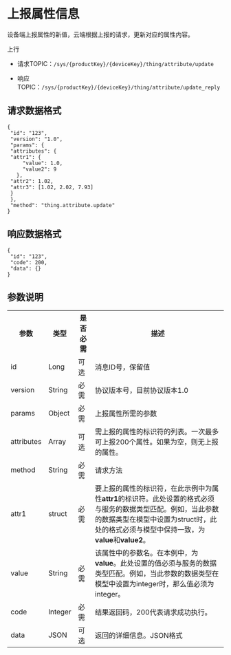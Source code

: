 # 上报属性信息

设备端上报属性的新值，云端根据上报的请求，更新对应的属性内容。

上行
- 请求TOPIC：`/sys/{productKey}/{deviceKey}/thing/attribute/update`

- 响应TOPIC：`/sys/{productKey}/{deviceKey}/thing/attribute/update_reply`

## 请求数据格式

```
{
 "id": "123",
 "version": "1.0",
 "params": {
 "attributes": {
 "attr1": {
     "value": 1.0,
     "value2": 9
   },
 "attr2": 1.02,
 "attr3": [1.02, 2.02, 7.93]
 }
 },
 "method": "thing.attribute.update"
}
```

## 响应数据格式

```
{
 "id": "123",
 "code": 200,
 "data": {}
}

```

## 参数说明

<table>
  <tr>
    <th>参数</th>
    <th>类型</th>
    <th>是否必需</th>
    <th>描述</th>
  </tr>
  <tr>
    <td>id</td>
    <td>Long</td>
    <td>可选 </td>
    <td>消息ID号，保留值 </td>
  </tr>
  <tr>
    <td>version</td>
    <td>String</td>
    <td>必需 </td>
    <td>协议版本号，目前协议版本1.0</td>
  </tr>
  <tr>
    <td>params</td>
    <td>Object</td>
    <td>必需 </td>
    <td>上报属性所需的参数</td>
  </tr>
  <tr>
    <td>attributes</td>
    <td>Array</td>
    <td>可选</td>
    <td>需上报的属性的标识符的列表。一次最多可上报200个属性。如果为空，则无上报的属性。</td>
  </tr>
  <tr>
    <td>method</td>
    <td>String</td>
    <td>必需 </td>
    <td>请求方法 </td>
  </tr>
  <tr>
    <td>attr1</td>
    <td>struct</td>
    <td>必需 </td>
    <td>要上报的属性的标识符，在此示例中为属性<strong>attr1</strong>的标识符。此处设置的格式必须与服务的数据类型匹配。例如，当此参数的数据类型在模型中设置为struct时，此处的格式必须与模型中保持一致，为<strong>value</strong>和<strong>value2</strong>。</td>
  </tr>
  <tr>
    <td>value</td>
    <td>String</td>
    <td>必需 </td>
    <td>该属性中的参数名。在本例中，为<strong>value</strong>。此处设置的值必须与服务的数据类型匹配。例如，当此参数的数据类型在模型中设置为integer时，那么值必须为integer。</td>
  </tr>
  <tr>
    <td>code</td>
    <td>Integer</td>
    <td>必需</td>
    <td>结果返回码，200代表请求成功执行。 </td>
  </tr>
  <tr>
    <td>data</td>
    <td>JSON</td>
    <td>可选 </td>
    <td>返回的详细信息。JSON格式 </td>
  </tr>
</table>
